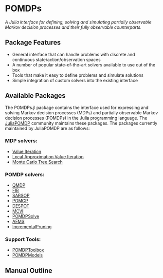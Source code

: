 # POMDPs
*A Julia interface for defining, solving and simulating partially observable Markov decision processes and their fully
observable counterparts.*

## Package Features

- General interface that can handle problems with discrete and continuous state/action/observation spaces
- A number of popular state-of-the-art solvers available to use out of the box
- Tools that make it easy to define problems and simulate solutions
- Simple integration of custom solvers into the existing interface



## Available Packages

The POMDPs.jl package contains the interface used for expressing and solving Markov decision processes (MDPs) and partially
observable Markov decision processes (POMDPs) in the Julia programming language. The
[JuliaPOMDP](https://github.com/JuliaPOMDP) community maintains these packages. The packages currently maintained by
JuliaPOMDP are as follows: 

### MDP solvers:

- [Value Iteration](https://github.com/JuliaPOMDP/DiscreteValueIteration.jl)
- [Local Approximation Value Iteration](https://github.com/JuliaPOMDP/LocalApproximationValueIteration.jl)
- [Monte Carlo Tree Search](https://github.com/JuliaPOMDP/MCTS.jl)

### POMDP solvers:

- [QMDP](https://github.com/JuliaPOMDP/QMDP.jl)
- [FIB](https://github.com/JuliaPOMDP/FIB.jl)
- [SARSOP](https://github.com/JuliaPOMDP/SARSOP.jl)
- [POMCP](https://github.com/JuliaPOMDP/POMCP.jl)
- [DESPOT](https://github.com/JuliaPOMDP/DESPOT.jl)
- [MCVI](https://github.com/JuliaPOMDP/MCVI.jl)
- [POMDPSolve](https://github.com/JuliaPOMDP/POMDPSolve.jl)
- [AEMS](https://github.com/JuliaPOMDP/AEMS.jl)
- [IncrementalPruning](https://github.com/JuliaPOMDP/IncrementalPruning.jl)

### Support Tools:

- [POMDPToolbox](https://github.com/JuliaPOMDP/POMDPToolbox.jl)
- [POMDPModels](https://github.com/JuliaPOMDP/POMDPModels.jl)




## Manual Outline

```@contents
```
